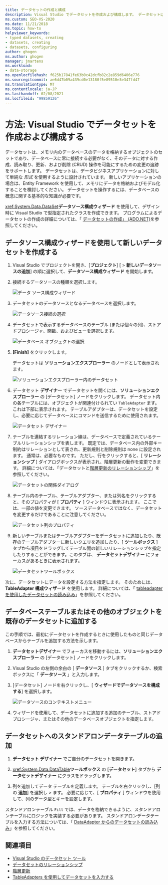 ```yaml
---
title: データセットの作成と構成
description: Visual Studio でデータセットを作成および構成します。 データセットは、メモリ内のデータベースのデータを格納し、そのデータに対する CRUD 操作をサポートするオブジェクトのセットです。
ms.custom: SEO-VS-2020
ms.date: 11/21/2018
ms.topic: how-to
helpviewer_keywords:
- typed datasets, creating
- datasets, creating
- datasets, configuring
author: ghogen
ms.author: ghogen
manager: jmartens
ms.workload:
- data-storage
ms.openlocfilehash: f625b17841fe63b0c42dcfb82c2e859d6406e776
ms.sourcegitcommit: ae6d47b09a439cd0e13180f5e89510e3e347fd47
ms.translationtype: MT
ms.contentlocale: ja-JP
ms.lasthandoff: 02/08/2021
ms.locfileid: "99859126"
---
```

# <a name="how-to-create-and-configure-datasets-in-visual-studio"></a>方法: Visual Studio でデータセットを作成および構成する

データセットは、メモリ内のデータベースのデータを格納するオブジェクトのセットであり、データベースに常に接続する必要がなく、そのデータに対する作成、読み取り、更新、および削除 (CRUD) 操作を可能にするための変更の追跡をサポートします。 データセットは、データビジネスアプリケーションに対して単純な *形式* を使用するように設計されています。 新しいアプリケーションの場合は、Entity Framework を使用して、メモリにデータを格納およびモデル化することを検討してください。 データセットを操作するには、データベースの概念に関する基本的な知識が必要です。

<xref:System.Data.DataSet>**データソース構成ウィザード** を使用して、デザイン時に Visual Studio で型指定されたクラスを作成できます。 プログラムによるデータセットの作成の詳細については、「 [データセットの作成」 (ADO.NET)](/dotnet/framework/data/adonet/dataset-datatable-dataview/creating-a-dataset)を参照してください。

## <a name="create-a-new-dataset-by-using-the-data-source-configuration-wizard"></a>データソース構成ウィザードを使用して新しいデータセットを作成する

1. Visual Studio でプロジェクトを開き、[**プロジェクト**] [  >  **新しいデータソースの追加**] の順に選択して、**データソース構成ウィザード** を開始します。

2. 接続するデータソースの種類を選択します。

     ![データ ソース構成ウィザード](../data-tools/media/data-source-configuration-wizard.png)

3. データセットのデータソースとなるデータベースを選択します。

     ![データソース接続の選択](../data-tools/media/data-source-choose-a-connection.png)

4. データセットで表示するデータベースのテーブル (または個々の列)、ストアドプロシージャ、関数、およびビューを選択します。

     ![データベース オブジェクトの選択](../data-tools/media/raddata-chose-objects.png)

5. **[Finish]** をクリックします。

   データセットは **ソリューションエクスプローラー** のノードとして表示されます。

   ![ソリューションエクスプローラー内のデータセット](../data-tools/media/dataset-in-solution-explorer.png)

6. データセット **デザイナー** でデータセットを開くには、**ソリューションエクスプローラー** の [データセット] ノードをクリックします。 データセット内の各テーブルには、オブジェクトが関連付けられてい `TableAdapter` ます。これは下部に表示されます。 テーブルアダプターは、データセットを設定し、必要に応じてデータベースにコマンドを送信するために使用されます。

   ![データセット デザイナー](../data-tools/media/dataset-designer.png)

7. テーブルを連結するリレーション線は、データベースで定義されているテーブルリレーションシップを表します。 既定では、データベース内の外部キー制約はリレーションとして表され、更新規則と削除規則は none に設定されます。 通常は、必要なものです。 ただし、行をクリックすると、[ **リレーションシップ** ] ダイアログボックスが表示され、階層更新の動作を変更できます。 詳細については、「データセットと[階層更新](../data-tools/hierarchical-update.md)[のリレーションシップ](../data-tools/relationships-in-datasets.md)」を参照してください。

     ![データセットの関係ダイアログ](../data-tools/media/raddata-relation-dialog.png)

8. テーブル内のテーブル、テーブルアダプター、または列名をクリックすると、そのプロパティが [ **プロパティ** ] ウィンドウに表示されます。 ここでは、一部の値を変更できます。 ソースデータベースではなく、データセットを変更するだけであることに注意してください。

     ![データセット列のプロパティ](../data-tools/media/dataset-column-properties.png)

9. 新しいテーブルまたはテーブルアダプターをデータセットに追加したり、既存のテーブルアダプターに新しいクエリを追加したり、[ **ツールボックス** ] タブから項目をドラッグしてテーブル間の新しいリレーションシップを指定したりすることができます。このタブは、 **データセットデザイナー** にフォーカスがあるときに表示されます。

     ![データセットツールボックス](../data-tools/media/raddata-dataset-toolbox.png)

次に、データセットにデータを設定する方法を指定します。 そのためには、 **TableAdapter 構成ウィザード** を使用します。 詳細については、「 [tableadapter を使用したデータセットの読み込み](../data-tools/fill-datasets-by-using-tableadapters.md)」を参照してください。

## <a name="add-a-database-table-or-other-object-to-an-existing-dataset"></a>データベーステーブルまたはその他のオブジェクトを既存のデータセットに追加する

この手順では、最初にデータセットを作成するときに使用したものと同じデータベースからテーブルを追加する方法を示します。

1. **データセットデザイナー** でフォーカスを移動するには、**ソリューションエクスプローラー** の [データセット] ノードをクリックします。

2. Visual Studio の左側の余白の [ **データソース** ] タブをクリックするか、検索ボックスに「 **データソース** 」と入力します。

3. [データセット] ノードを右クリックし、[ **ウィザードでデータソースを構成する**] を選択します。

     ![データソースのコンテキストメニュー](../data-tools/media/data-source-context-menu.png)

4. ウィザードを使用して、データセットに追加する追加のテーブル、ストアドプロシージャ、またはその他のデータベースオブジェクトを指定します。

## <a name="add-a-stand-alone-data-table-to-a-dataset"></a>データセットへのスタンドアロンデータテーブルの追加

1. **データセット デザイナー** でご自分のデータセットを開きます。

2. <xref:System.Data.DataTable>**ツールボックス** の [**データセット**] タブから **データセットデザイナー** にクラスをドラッグします。

3. 列を追加してデータ テーブルを定義します。 テーブルを右クリックし、[列の **追加**] を選択し  >  ます。 必要に応じて、[ **プロパティ** ] ウィンドウを使用して、列のデータ型とキーを設定します。

スタンドアロンテーブル `Fill` では、データを格納できるように、スタンドアロンテーブルにロジックを実装する必要があります。 スタンドアロンデータテーブルを入力する方法については、「 [DataAdapter からのデータセットの読み込み](/dotnet/framework/data/adonet/populating-a-dataset-from-a-dataadapter)」を参照してください。

## <a name="see-also"></a>関連項目

- [Visual Studio のデータセット ツール](../data-tools/dataset-tools-in-visual-studio.md)
- [データセットのリレーションシップ](../data-tools/relationships-in-datasets.md)
- [階層更新](../data-tools/hierarchical-update.md)
- [TableAdapters を使用してデータセットを入力する](../data-tools/fill-datasets-by-using-tableadapters.md)
